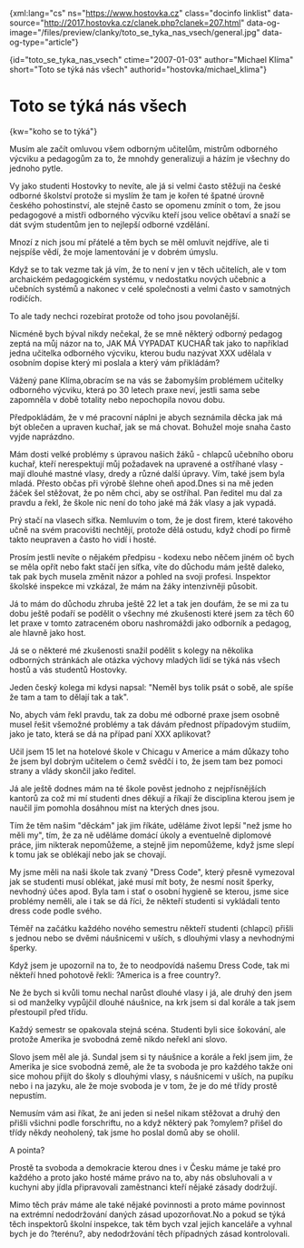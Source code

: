 
{xml:lang="cs" ns="https://www.hostovka.cz" class="docinfo linklist" data-source="http://2017.hostovka.cz/clanek.php?clanek=207.html" data-og-image="/files/preview/clanky/toto\_se\_tyka\_nas\_vsech/general.jpg" data-og-type="article"}

{id="toto\_se\_tyka\_nas\_vsech" ctime="2007-01-03" author="Michael Klíma" short="Toto se týká nás všech" authorid="hostovka/michael_klima"}

# Toto se týká nás všech

{kw="koho se to týká"}

Musím ale začít omluvou všem odborným učitelům, mistrům odborného výcviku a pedagogům za to, že mnohdy generalizuji a házím je všechny do jednoho pytle.

Vy jako studenti Hostovky to nevíte, ale já si velmi často stěžuji na české odborné školství protože si myslím že tam je kořen té špatné úrovně českého pohostinství, ale stejně často se opomenu zmínit o tom, že jsou pedagogové a mistři odborného výcviku kteří jsou velice obětaví a snaží se dát svým studentům jen to nejlepší odborné vzdělání.

Mnozí z nich jsou mí přátelé a těm bych se měl omluvit nejdříve, ale ti nejspíše vědí, že moje lamentování je v dobrém úmyslu.

Když se to tak vezme tak já vím, že to není v jen v těch učitelích, ale v tom archaickém pedagogickém systému, v nedostatku nových učebnic a učebních systémů a nakonec v celé společnosti a velmi často v samotných rodičích.

To ale tady nechci rozebírat protože od toho jsou povolanější.

Nicméně bych býval nikdy nečekal, že se mně některý odborný pedagog zeptá na můj názor na to, JAK MÁ VYPADAT KUCHAŘ tak jako to například jedna učitelka odborného výcviku, kterou budu nazývat XXX udělala v osobním dopise který mi poslala a který vám přikládám?

Vážený pane Klíma,obracím se na vás se žabomyším problémem učitelky odborného výcviku, která po 30 letech praxe neví, jestli sama sebe zapomněla v době totality nebo nepochopila novou dobu.

Předpokládám, že v mé pracovní náplni je abych seznámila děcka jak má být oblečen a upraven kuchař, jak se má chovat. Bohužel moje snaha často vyjde naprázdno.

Mám dosti velké problémy s úpravou našich žáků - chlapců učebního oboru kuchař, kteří nerespektují můj požadavek na upravené a ostříhané vlasy - mají dlouhé mastné vlasy, dredy a různé další úpravy. Vím, také jsem byla mladá. Přesto občas při výrobě šlehne oheň apod.Dnes si na mě jeden žáček šel stěžovat, že po něm chci, aby se ostříhal. Pan ředitel mu dal za pravdu a řekl, že škole nic není do toho jaké má žák vlasy a jak vypadá.

Prý stačí na vlasech síťka. Nemluvím o tom, že je dost firem, které takového učně na svém pracovišti nechtějí, protože dělá ostudu, když chodí po firmě takto neupraven a často ho vidí i hosté.

Prosím jestli nevíte o nějakém předpisu - kodexu nebo něčem jiném oč bych se měla opřít nebo fakt stačí jen síťka, víte do důchodu mám ještě daleko, tak pak bych musela změnit názor a pohled na svoji profesi. Inspektor školské inspekce mi vzkázal, že mám na žáky intenzivněji působit.

Já to mám do důchodu zhruba ještě 22 let a tak jen doufám, že se mi za tu dobu ještě podaří se podělit o všechny mé zkušenosti které jsem za těch 60 let praxe v tomto zatraceném oboru nashromáždi jako odborník a pedagog, ale hlavně jako host.

Já se o některé mé zkušenosti snažil podělit s kolegy na několika odborných stránkách ale otázka výchovy mladých lidí se týká nás všech hostů a vás studentů Hostovky.

Jeden český kolega mi kdysi napsal: "Neměl bys tolik psát o sobě, ale spíše že tam a tam to dělají tak a tak".

No, abych vám řekl pravdu, tak za dobu mé odborné praxe jsem osobně musel řešit všemožné problémy a tak dávám přednost případovým studiím, jako je tato, která se dá na případ paní XXX aplikovat?

Učil jsem 15 let na hotelové škole v Chicagu v Americe a mám důkazy toho že jsem byl dobrým učitelem o čemž svědčí i to, že jsem tam bez pomoci strany a vlády skončil jako ředitel.

Já ale ještě dodnes mám na té škole pověst jednoho z nejpřísnějších kantorů za což mi mí studenti dnes děkují a říkají že disciplina kterou jsem je naučil jim pomohla dosáhnou míst na kterých dnes jsou.

Tím že těm našim "děckám" jak jim říkáte, uděláme život lepší "než jsme ho měli my", tím, že za ně uděláme domácí úkoly a eventuelně diplomové práce, jim nikterak nepomůžeme, a stejně jim nepomůžeme, když jsme slepí k tomu jak se oblékají nebo jak se chovají.

My jsme měli na naši škole tak zvaný "Dress Code", který přesně vymezoval jak se studenti musí oblékat, jaké musí mít boty, že nesmí nosit šperky, nevhodný účes apod. Byla tam i stať o osobní hygieně se kterou, jsme sice problémy neměli, ale i tak se dá říci, že někteří studenti si vykládali tento dress code podle svého.

Téměř na začátku každého nového semestru někteří studenti (chlapci) přišli s jednou nebo se dvěmi náušnicemi v uších, s dlouhými vlasy a nevhodnými šperky.

Když jsem je upozornil na to, že to neodpovídá našemu Dress Code, tak mi někteří hned pohotově řekli: ?America is a free country?.

Ne že bych si kvůli tomu nechal narůst dlouhé vlasy i já, ale druhý den jsem si od manželky vypůjčil dlouhé náušnice, na krk jsem si dal korále a tak jsem přestoupil před třídu.

Každý semestr se opakovala stejná scéna. Studenti byli sice šokování, ale protože Amerika je svobodná země nikdo neřekl ani slovo.

Slovo jsem měl ale já. Sundal jsem si ty náušnice a korále a řekl jsem jim, že Amerika je sice svobodná země, ale že ta svoboda je pro každého takže oni sice mohou přijít do školy s dlouhými vlasy, s náušnicemi v uších, na pupíku nebo i na jazyku, ale že moje svoboda je v tom, že je do mé třídy prostě nepustím.

Nemusím vám asi říkat, že ani jeden si nešel nikam stěžovat a druhý den přišli všichni podle forschriftu, no a když některý pak ?omylem? přišel do třídy někdy neoholený, tak jsme ho poslal domů aby se oholil.

A pointa?

Prostě ta svoboda a demokracie kterou dnes i v Česku máme je také pro každého a proto jako hosté máme právo na to, aby nás obsluhovali a v kuchyni aby jídla připravovali zaměstnanci kteří nějaké zásady dodržují.

Mimo těch práv máme ale také nějaké povinnosti a proto máme povinnost na extrémní nedodržování daných zásad upozorňovat.No a pokud se týká těch inspektorů školní inspekce, tak těm bych vzal jejich kanceláře a vyhnal bych je do ?terénu?, aby nedodržování těch případných zásad kontrolovali.

